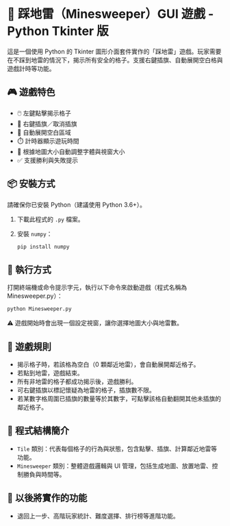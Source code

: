 # 🧨 踩地雷（Minesweeper）GUI 遊戲 - Python Tkinter 版

這是一個使用 Python 的 Tkinter 圖形介面套件實作的「踩地雷」遊戲。玩家需要在不踩到地雷的情況下，揭示所有安全的格子。支援右鍵插旗、自動展開空白格與遊戲計時等功能。

## 🎮 遊戲特色

* 🖱️ 左鍵點擊揭示格子
* 🚩 右鍵插旗／取消插旗
* 🤖 自動展開空白區域
* ⏱️ 計時器顯示遊玩時間
* 🎨 根據地圖大小自動調整字體與視窗大小
* ✅ 支援勝利與失敗提示

## 📦 安裝方式

請確保你已安裝 Python（建議使用 Python 3.6+）。

1. 下載此程式的 `.py` 檔案。
2. 安裝 `numpy`：

   ```bash
   pip install numpy
   ```

## 🚀 執行方式

打開終端機或命令提示字元，執行以下命令來啟動遊戲（程式名稱為 Minesweeper.py）：

```bash
python Minesweeper.py
```

⚠️ 遊戲開始時會出現一個設定視窗，讓你選擇地圖大小與地雷數。


## 🎯 遊戲規則

* 揭示格子時，若該格為空白（0 顆鄰近地雷），會自動展開鄰近格子。
* 若點到地雷，遊戲結束。
* 所有非地雷的格子都成功揭示後，遊戲勝利。
* 可右鍵插旗以標記懷疑為地雷的格子，插旗數不限。
* 若某數字格周圍已插旗的數量等於其數字，可點擊該格自動翻開其他未插旗的鄰近格子。

## 📁 程式結構簡介

* `Tile` 類別：代表每個格子的行為與狀態，包含點擊、插旗、計算鄰近地雷等功能。
* `Minesweeper` 類別：整體遊戲邏輯與 UI 管理，包括生成地圖、放置地雷、控制勝負與時間等。

## 📝 以後將實作的功能

* 退回上一步、高階玩家統計、難度選擇、排行榜等進階功能。